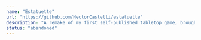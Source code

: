 ```yaml
---
name: "Estatuette"
url: "https://github.com/HectorCastelli/estatuette"
description: "A remake of my first self-published tabletop game, brought to the screens."
status: "abandoned"
---
```


